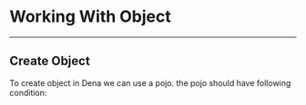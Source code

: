 # Working With Object #

----------

## Create Object ##
To create object in Dena we can use a pojo. the pojo should have following 
condition:
